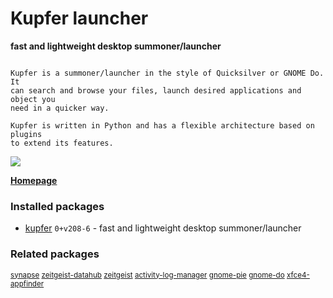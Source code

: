 # Kupfer launcher

__fast and lightweight desktop summoner/launcher__

```

Kupfer is a summoner/launcher in the style of Quicksilver or GNOME Do. It
can search and browse your files, launch desired applications and object you
need in a quicker way.

Kupfer is written in Python and has a flexible architecture based on plugins
to extend its features.

```

[![](https://screenshots.debian.net/thumbnail-with-version/kupfer/9001)](https://screenshots.debian.net/screenshot-with-version/kupfer/9001)



**[Homepage](http://engla.github.io/kupfer/)**

### Installed packages

* [kupfer](https://packages.debian.org/stretch/kupfer) `0+v208-6` - fast and lightweight desktop summoner/launcher

### Related packages

<sub> [synapse](https://packages.debian.org/stretch/synapse) [zeitgeist-datahub](https://packages.debian.org/stretch/zeitgeist-datahub) [zeitgeist](https://packages.debian.org/stretch/zeitgeist) [activity-log-manager](https://packages.debian.org/stretch/activity-log-manager) [gnome-pie](https://packages.debian.org/stretch/gnome-pie) [gnome-do](https://packages.debian.org/stretch/gnome-do) [xfce4-appfinder](https://packages.debian.org/stretch/xfce4-appfinder)  </sub>
